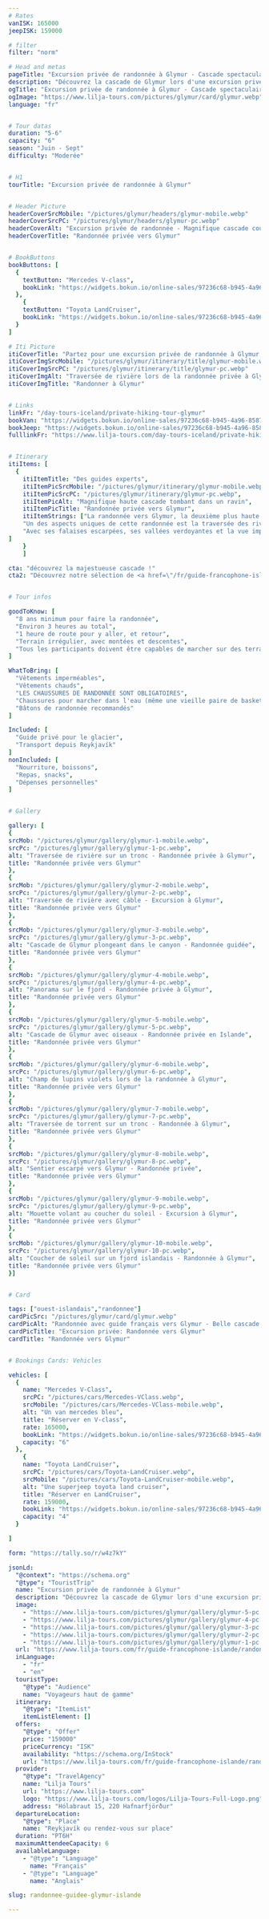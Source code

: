 ```yaml
---
# Rates
vanISK: 165000
jeepISK: 159000

# filter
filter: "norm"

# Head and metas
pageTitle: "Excursion privée de randonnée à Glymur - Cascade spectaculaire près de Reykjavík"
description: "Découvrez la cascade de Glymur lors d'une excursion privée de randonnée. Traversez des paysages époustouflants et des rivières avec un guide expert. Réservez votre aventure près de Reykjavík !"
ogTitle: "Excursion privée de randonnée à Glymur - Cascade spectaculaire près de Reykjavík"
ogImage: "https://www.lilja-tours.com/pictures/glymur/card/glymur.webp"
language: "fr"


# Tour datas
duration: "5-6"
capacity: "6"
season: "Juin - Sept"
difficulty: "Moderée"


# H1
tourTitle: "Excursion privée de randonnée à Glymur"


# Header Picture
headerCoverSrcMobile: "/pictures/glymur/headers/glymur-mobile.webp"
headerCoverSrcPC: "/pictures/glymur/headers/glymur-pc.webp"
headerCoverAlt: "Excursion privée de randonnée - Magnifique cascade coulant dans un profond canyon"
headerCoverTitle: "Randonnée privée vers Glymur"


# BookButtons
bookButtons: [
  {
    textButton: "Mercedes V-class",
    bookLink: "https://widgets.bokun.io/online-sales/97236c68-b945-4a96-8587-660bdc4c45fd/experience-calendar/895709"
  },
    {
    textButton: "Toyota LandCruiser",
    bookLink: "https://widgets.bokun.io/online-sales/97236c68-b945-4a96-8587-660bdc4c45fd/experience-calendar/971123"
  }
]

# Iti Picture
itiCoverTitle: "Partez pour une excursion privée de randonnée à Glymur, la deuxième plus haute cascade d'Islande. Accompagné d'un guide expert, traversez des rivières et des paysages époustouflants jusqu'à cette merveille naturelle située à proximité de Reykjavík. Une aventure unique pour les amateurs de nature !"
itiCoverImgSrcMobile: "/pictures/glymur/itinerary/title/glymur-mobile.webp"
itiCoverImgSrcPC: "/pictures/glymur/itinerary/title/glymur-pc.webp"
itiCoverImgAlt: "Traversée de rivière lors de la randonnée privée à Glymur"
itiCoverImgTitle: "Randonner à Glymur"


# Links
linkFr: "/day-tours-iceland/private-hiking-tour-glymur"
bookVan: "https://widgets.bokun.io/online-sales/97236c68-b945-4a96-8587-660bdc4c45fd/experience-calendar/740991"
bookJeep: "https://widgets.bokun.io/online-sales/97236c68-b945-4a96-8587-660bdc4c45fd/experience-calendar/971123"
fulllinkFr: "https://www.lilja-tours.com/day-tours-iceland/private-hiking-tour-glymur"


# Itinerary
itiItems: [
  { 
    itiItemTitle: "Des guides experts",
    itiItemPicSrcMobile: "/pictures/glymur/itinerary/glymur-mobile.webp",
    itiItemPicSrcPC: "/pictures/glymur/itinerary/glymur-pc.webp",
    itiItemPicAlt: "Magnifique haute cascade tombant dans un ravin",
    itiItemPicTitle: "Randonnée privée vers Glymur",
    itiItemStrings: ["La randonnée vers Glymur, la deuxième plus haute cascade d'Islande, est une aventure captivante à travers des paysages époustouflants. Ce sentier d’une difficulté modérée dure environ trois heures aller-retour, avec une montée à l’aller et une descente au retour. Tout au long du parcours, nous traverserons un terrain accidenté, franchirons des rivières et admirerons certains des panoramas les plus spectaculaires près de Reykjavík.",
    "Un des aspects uniques de cette randonnée est la traversée des rivières. La première est équipée d'un tronc pour faciliter le passage, mais selon le niveau de l'eau, des chaussures pour marcher dans l’eau peuvent être nécessaires. La deuxième traversée, située au sommet de la cascade, ne laisse aucun choix : il faudra marcher directement dans l’eau fraîche, ajoutant une touche d’aventure au parcours!",
    "Avec ses falaises escarpées, ses vallées verdoyantes et la vue imprenable sur Glymur plongeant dans le canyon en contrebas, cette randonnée est peut-être la plus belle excursion à la journée depuis Reykjavík. Si vous cherchez une expérience inoubliable au cœur de la nature islandaise, ne cherchez pas plus loin!"
]
    }
    ]

cta: "découvrez la majestueuse cascade !"
cta2: "Découvrez notre sélection de <a href=\"/fr/guide-francophone-islande/randonnee/\" title= \"Voir nos excursions de randonnée\">randonnées guidées</a>? Regardez la <a href=\"/fr/guide-francophone-islande/randonnee-guidee-sur-glacier-avec-guide-francophone/\" title= \"Voir la randonnée sur glacier\">Excursion privée de randonnée sur glacier à Sólheimajökull</a> ou l' <a href=\"/fr/guide-francophone-islande/excursion-guidee-landmannalaugar-islande/\" title= \"Voir la randonnée au Landmannalaugar\">Excursion Privée au Landmannalaugar</a>."


# Tour infos

goodToKnow: [
  "8 ans minimum pour faire la randonnée",
  "Environ 3 heures au total",
  "1 heure de route pour y aller, et retour",
  "Terrain irrégulier, avec montées et descentes",
  "Tous les participants doivent être capables de marcher sur des terrains variés pendant trois heures d'affilée"
]

WhatToBring: [
  "Vêtements imperméables",
  "Vêtements chauds",
  "LES CHAUSSURES DE RANDONNÉE SONT OBLIGATOIRES",
  "Chaussures pour marcher dans l'eau (même une vieille paire de baskets)",
  "Bâtons de randonnée recommandés"
]

Included: [
  "Guide privé pour le glacier",
  "Transport depuis Reykjavík"
]
nonIncluded: [
  "Nourriture, boissons",
  "Repas, snacks",
  "Dépenses personnelles"
]


# Gallery

gallery: [
{
srcMob: "/pictures/glymur/gallery/glymur-1-mobile.webp",
srcPc: "/pictures/glymur/gallery/glymur-1-pc.webp",
alt: "Traversée de rivière sur un tronc - Randonnée privée à Glymur",
title: "Randonnée privée vers Glymur"
},    
{
srcMob: "/pictures/glymur/gallery/glymur-2-mobile.webp",
srcPc: "/pictures/glymur/gallery/glymur-2-pc.webp",
alt: "Traversée de rivière avec câble - Excursion à Glymur",
title: "Randonnée privée vers Glymur"
},    
{
srcMob: "/pictures/glymur/gallery/glymur-3-mobile.webp",
srcPc: "/pictures/glymur/gallery/glymur-3-pc.webp",
alt: "Cascade de Glymur plongeant dans le canyon - Randonnée guidée",
title: "Randonnée privée vers Glymur"
},  
{
srcMob: "/pictures/glymur/gallery/glymur-4-mobile.webp",
srcPc: "/pictures/glymur/gallery/glymur-4-pc.webp",
alt: "Panorama sur le fjord - Randonnée privée à Glymur",
title: "Randonnée privée vers Glymur"
},  
{
srcMob: "/pictures/glymur/gallery/glymur-5-mobile.webp",
srcPc: "/pictures/glymur/gallery/glymur-5-pc.webp",
alt: "Cascade de Glymur avec oiseaux - Randonnée privée en Islande",
title: "Randonnée privée vers Glymur"
},   
{
srcMob: "/pictures/glymur/gallery/glymur-6-mobile.webp",
srcPc: "/pictures/glymur/gallery/glymur-6-pc.webp",
alt: "Champ de lupins violets lors de la randonnée à Glymur",
title: "Randonnée privée vers Glymur"
},    
{
srcMob: "/pictures/glymur/gallery/glymur-7-mobile.webp",
srcPc: "/pictures/glymur/gallery/glymur-7-pc.webp",
alt: "Traversée de torrent sur un tronc - Randonnée à Glymur",
title: "Randonnée privée vers Glymur"
},  
{
srcMob: "/pictures/glymur/gallery/glymur-8-mobile.webp",
srcPc: "/pictures/glymur/gallery/glymur-8-pc.webp",
alt: "Sentier escarpé vers Glymur - Randonnée privée",
title: "Randonnée privée vers Glymur"
},  
{
srcMob: "/pictures/glymur/gallery/glymur-9-mobile.webp",
srcPc: "/pictures/glymur/gallery/glymur-9-pc.webp",
alt: "Mouette volant au coucher du soleil - Excursion à Glymur",
title: "Randonnée privée vers Glymur"
},  
{
srcMob: "/pictures/glymur/gallery/glymur-10-mobile.webp",
srcPc: "/pictures/glymur/gallery/glymur-10-pc.webp",
alt: "Coucher de soleil sur un fjord islandais - Randonnée à Glymur",
title: "Randonnée privée vers Glymur"
}]


# Card

tags: ["ouest-islandais","randonnee"]
cardPicSrc: "/pictures/glymur/card/glymur.webp"
cardPicAlt: "Randonnée avec guide français vers Glymur - Belle cascade tombant dans un canyon profond"
cardPicTitle: "Excursion privée: Randonnée vers Glymur"
cardTitle: "Randonnée vers Glymur"


# Bookings Cards: Vehicles

vehicles: [
  {
    name: "Mercedes V-Class",
    srcPC: "/pictures/cars/Mercedes-VClass.webp",
    srcMobile: "/pictures/cars/Mercedes-VClass-mobile.webp",
    alt: "Un van mercedes bleu",
    title: "Réserver en V-class",
    rate: 165000,
    bookLink: "https://widgets.bokun.io/online-sales/97236c68-b945-4a96-8587-660bdc4c45fd/experience-calendar/895709",
    capacity: "6"
  },
    {
    name: "Toyota LandCruiser",
    srcPC: "/pictures/cars/Toyota-LandCruiser.webp",
    srcMobile: "/pictures/cars/Toyota-LandCruiser-mobile.webp",
    alt: "Une superjeep toyota land cruiser",
    title: "Réserver en LandCruiser",
    rate: 159000,
    bookLink: "https://widgets.bokun.io/online-sales/97236c68-b945-4a96-8587-660bdc4c45fd/experience-calendar/971123",
    capacity: "4"
  }

]

form: "https://tally.so/r/w4z7kY"

jsonLd:
  "@context": "https://schema.org"
  "@type": "TouristTrip"
  name: "Excursion privée de randonnée à Glymur"
  description: "Découvrez la cascade de Glymur lors d'une excursion privée de randonnée avec Lilja Tours. Traversez des rivières et explorez des paysages époustouflants près de Reykjavík avec un guide expert."
  image:
    - "https://www.lilja-tours.com/pictures/glymur/gallery/glymur-5-pc.webp"
    - "https://www.lilja-tours.com/pictures/glymur/gallery/glymur-4-pc.webp"
    - "https://www.lilja-tours.com/pictures/glymur/gallery/glymur-3-pc.webp"
    - "https://www.lilja-tours.com/pictures/glymur/gallery/glymur-2-pc.webp"
    - "https://www.lilja-tours.com/pictures/glymur/gallery/glymur-1-pc.webp"
  url: "https://www.lilja-tours.com/fr/guide-francophone-islande/randonnee-privee-cascade-glymur/"
  inLanguage:
    - "fr"
    - "en"
  touristType:
    "@type": "Audience"
    name: "Voyageurs haut de gamme"
  itinerary:
    "@type": "ItemList"
    itemListElement: []
  offers:
    "@type": "Offer"
    price: "159000"
    priceCurrency: "ISK"
    availability: "https://schema.org/InStock"
    url: "https://www.lilja-tours.com/fr/guide-francophone-islande/randonnee-privee-cascade-glymur/"
  provider:
    "@type": "TravelAgency"
    name: "Lilja Tours"
    url: "https://www.lilja-tours.com"
    logo: "https://www.lilja-tours.com/logos/Lilja-Tours-Full-Logo.png"
    address: "Hólabraut 15, 220 Hafnarfjörður"
  departureLocation:
    "@type": "Place"
    name: "Reykjavík ou rendez-vous sur place"
  duration: "PT6H"
  maximumAttendeeCapacity: 6
  availableLanguage:
    - "@type": "Language"
      name: "Français"
    - "@type": "Language"
      name: "Anglais"

slug: randonnee-guidee-glymur-islande

---
```

